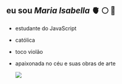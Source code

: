 ## eu sou _Maria Isabella_ 🫀 🌕 🌷 ##
- estudante do JavaScript
- católica
- toco violão
- apaixonada no céu e suas obras de arte

  ![](https://media1.tenor.com/m/RukAQg6-ozIAAAAC/the-simpsons.gif)


